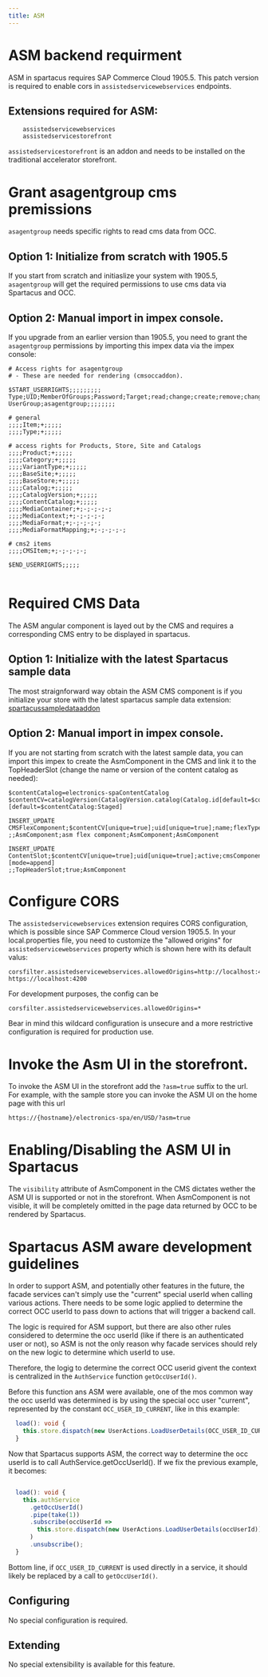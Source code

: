 ```yaml
---
title: ASM
---
```


# ASM backend requirment

ASM in spartacus requires SAP Commerce Cloud 1905.5. This patch version is required to enable cors in `assistedservicewebservices` endpoints.

## Extensions required for ASM:

```
    assistedservicewebservices
    assistedservicestorefront
```

`assistedservicestorefront` is an addon and needs to be installed on the traditional accelerator storefront.

# Grant asagentgroup cms premissions

`asagentgroup` needs specific rights to read cms data from OCC.

## Option 1: Initialize from scratch with 1905.5

If you start from scratch and initiaslize your system with 1905.5, `asagentgroup` will get the required permissions to use cms data via Spartacus and OCC.

## Option 2: Manual import in impex console.

If you upgrade from an earlier version than 1905.5, you need to grant the `asagentgroup` permissions by importing this impex data via the impex console:

```
# Access rights for asagentgroup
# - These are needed for rendering (cmsoccaddon).

$START_USERRIGHTS;;;;;;;;;
Type;UID;MemberOfGroups;Password;Target;read;change;create;remove;change_perm
UserGroup;asagentgroup;;;;;;;;

# general
;;;;Item;+;;;;;
;;;;Type;+;;;;;

# access rights for Products, Store, Site and Catalogs
;;;;Product;+;;;;;
;;;;Category;+;;;;;
;;;;VariantType;+;;;;;
;;;;BaseSite;+;;;;;
;;;;BaseStore;+;;;;;
;;;;Catalog;+;;;;;
;;;;CatalogVersion;+;;;;;
;;;;ContentCatalog;+;;;;;
;;;;MediaContainer;+;-;-;-;-;
;;;;MediaContext;+;-;-;-;-;
;;;;MediaFormat;+;-;-;-;-;
;;;;MediaFormatMapping;+;-;-;-;-;

# cms2 items
;;;;CMSItem;+;-;-;-;-;

$END_USERRIGHTS;;;;;


```

# Required CMS Data

The ASM angular component is layed out by the CMS and requires a corresponding CMS entry to be displayed in spartacus.

## Option 1: Initialize with the latest Spartacus sample data

The most straignforward way obtain the ASM CMS component is if you initialize your store with the latest spartacus sample data extension: [spartacussampledataaddon](https://sap.github.io/cloud-commerce-spartacus-storefront-docs/assets/other/spartacussampledataaddon.zip)

## Option 2: Manual import in impex console.

If you are not starting from scratch with the latest sample data, you can import this impex to create the AsmComponent in the CMS and link it to the TopHeaderSlot (change the name or version of the content catalog as needed):

```
$contentCatalog=electronics-spaContentCatalog
$contentCV=catalogVersion(CatalogVersion.catalog(Catalog.id[default=$contentCatalog]),CatalogVersion.version[default=Staged])[default=$contentCatalog:Staged]

INSERT_UPDATE CMSFlexComponent;$contentCV[unique=true];uid[unique=true];name;flexType;&componentRef
;;AsmComponent;asm flex component;AsmComponent;AsmComponent

INSERT_UPDATE ContentSlot;$contentCV[unique=true];uid[unique=true];active;cmsComponents(&componentRef)[mode=append]
;;TopHeaderSlot;true;AsmComponent

```

# Configure CORS

The `assistedservicewebservices` extension requires CORS configuration, which is possible since SAP Commerce Cloud version 1905.5. In your local.properties file, you need to customize the "allowed origins" for `assistedservicewebservices` property which is shown here with its default valus:

```
corsfilter.assistedservicewebservices.allowedOrigins=http://localhost:4200 https://localhost:4200
```

For development purposes, the config can be

```
corsfilter.assistedservicewebservices.allowedOrigins=*
```

Bear in mind this wildcard configuration is unsecure and a more restrictive configuration is required for production use.

# Invoke the Asm UI in the storefront.

To invoke the ASM UI in the storefront add the `?asm=true` suffix to the url.
For example, with the sample store you can invoke the ASM UI on the home page with this url

```
https://{hostname}/electronics-spa/en/USD/?asm=true
```

# Enabling/Disabling the ASM UI in Spartacus

The `visibility` attribute of AsmComponent in the CMS dictates wether the ASM UI is supported or not in the storefront. When AsmComponent is not visible, it will be completely omitted in the page data returned by OCC to be rendered by Spartacus.

# Spartacus ASM aware development guidelines

In order to support ASM, and potentially other features in the future, the facade services can't simply use the "current" special userId when calling various actions. There needs to be some logic applied to determine the correct OCC userId to pass down to actions that will trigger a backend call.

The logic is required for ASM support, but there are also other rules considered to determine the occ userId (like if there is an authenticated user or not), so ASM is not the only reason why facade services should rely on the new logic to determine which userId to use.

Therefore, the logig to determine the correct OCC userid givent the context is centralized in the `AuthService` function `getOccUserId()`.

Before this function ans ASM were available, one of the mos common way the occ userId was determined is by using the special occ user "current", represented by the constant `OCC_USER_ID_CURRENT`, like in this example:

```typescript
  load(): void {
    this.store.dispatch(new UserActions.LoadUserDetails(OCC_USER_ID_CURRENT));
  }
```

Now that Spartacus supports ASM, the correct way to determine the occ userId is to call AuthService.getOccUserId(). If we fix the previous example, it becomes:

```typescript

  load(): void {
    this.authService
      .getOccUserId()
      .pipe(take(1))
      .subscribe(occUserId =>
        this.store.dispatch(new UserActions.LoadUserDetails(occUserId))
      )
      .unsubscribe();
  }

```

Bottom line, if `OCC_USER_ID_CURRENT` is used directly in a service, it should likely be replaced by a call to `getOccUserId()`.

## Configuring

No special configuration is required.

## Extending

No special extensibility is available for this feature.
